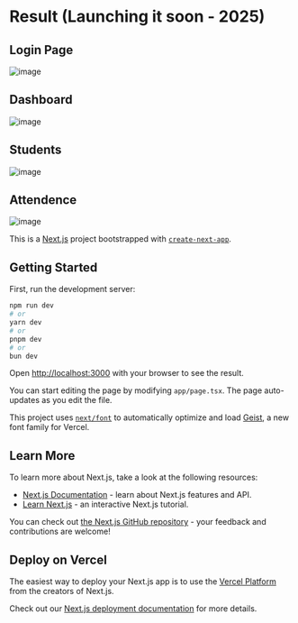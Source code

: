 # Result (Launching it soon - 2025)
## Login Page
![image](https://github.com/user-attachments/assets/619c66a4-962e-4300-87fd-622e815c8c70)

## Dashboard 
![image](https://github.com/user-attachments/assets/9bea2069-03e3-4a81-840e-0e5ec0975c37)

## Students
![image](https://github.com/user-attachments/assets/36761aab-4258-43ab-bf22-007bdb141e56)

## Attendence 
![image](https://github.com/user-attachments/assets/e52306c3-2ae0-4d08-a13c-338f981a58cc)




This is a [Next.js](https://nextjs.org) project bootstrapped with [`create-next-app`](https://nextjs.org/docs/app/api-reference/cli/create-next-app).

## Getting Started

First, run the development server:

```bash
npm run dev
# or
yarn dev
# or
pnpm dev
# or
bun dev
```

Open [http://localhost:3000](http://localhost:3000) with your browser to see the result.

You can start editing the page by modifying `app/page.tsx`. The page auto-updates as you edit the file.

This project uses [`next/font`](https://nextjs.org/docs/app/building-your-application/optimizing/fonts) to automatically optimize and load [Geist](https://vercel.com/font), a new font family for Vercel.

## Learn More

To learn more about Next.js, take a look at the following resources:

- [Next.js Documentation](https://nextjs.org/docs) - learn about Next.js features and API.
- [Learn Next.js](https://nextjs.org/learn) - an interactive Next.js tutorial.

You can check out [the Next.js GitHub repository](https://github.com/vercel/next.js) - your feedback and contributions are welcome!

## Deploy on Vercel

The easiest way to deploy your Next.js app is to use the [Vercel Platform](https://vercel.com/new?utm_medium=default-template&filter=next.js&utm_source=create-next-app&utm_campaign=create-next-app-readme) from the creators of Next.js.

Check out our [Next.js deployment documentation](https://nextjs.org/docs/app/building-your-application/deploying) for more details.
